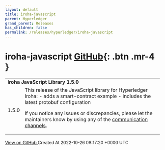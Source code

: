 ```yaml
---
layout: default
title: iroha-javascript
parent: Hyperledger
grand_parent: Releases
has_children: false
permalink: /releases/hyperledger/iroha-javascript
---
```


# iroha-javascript <span class="fs-3 right-align">[GitHub](https://github.com/hyperledger/iroha-javascript){: .btn .mr-4 }</span>


<div>
    <table>
        <tr>
            <td colspan="2">
                <b>
                    Iroha JavaScript Library 1.5.0
                </b>
            </td>
        </tr>
        <tr>
            <td>
                <span class="chip">
                    1.5.0
                </span>
            </td>
            <td>
                This release of the JavaScript library for Hyperledger Iroha:
- adds a smart-contract example
- includes the latest protobuf configuration

If you notice any issues or discrepancies, please let the maintainers know by using any of the [communication channels](https://github.com/hyperledger/iroha#need-help).
            </td>
        </tr>
    </table>
    <a href="https://github.com/hyperledger/iroha-javascript/releases/tag/1.5.0" class=".btn">
        View on GitHub
    </a>
    <span class="right-align">
        Created At 2022-10-26 08:17:20 +0000 UTC
    </span>
</div>

